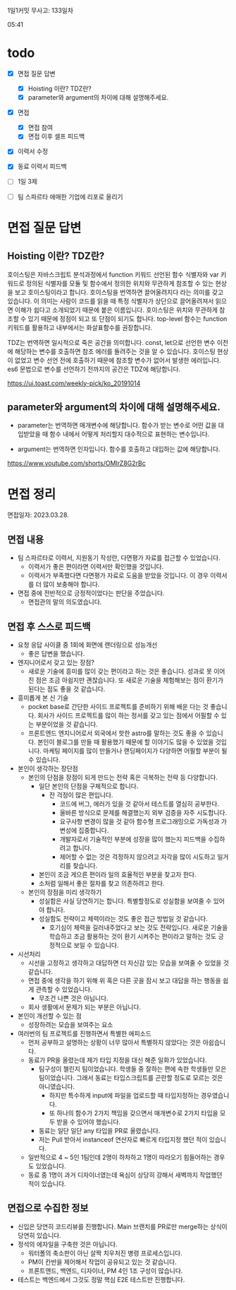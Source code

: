1일1커밋 무사고: 133일차

05:41

# todo

- [x] 면접 질문 답변

  - [x] Hoisting 이란? TDZ란?
  - [x] parameter와 argument의 차이에 대해 설명해주세요.

- [x] 면접

  - [x] 면접 참여
  - [x] 면접 이후 셀프 피드백

- [x] 이력서 수정
- [x] 동료 이력서 피드백
- [ ] 1일 3제
- [ ] 팀 스파르타 애매한 기업에 리포로 올리기

# 면접 질문 답변

## Hoisting 이란? TDZ란?

호이스팅은 자바스크립트 분석과정에서 function 키워드 선언된 함수 식별자와 var 키워드로 정의된 식별자를 모듈 및 함수에서 정의한 위치와 무관하게 참조할 수 있는 현상을 보고 호이스팅이라고 합니다. 호이스팅을 번역하면 끌어올려지다 라는 의미를 갖고 있습니다. 이 의미는 사람이 코드를 읽을 때 특정 식별자가 상단으로 끌어올려져서 읽으면 이해가 쉽다고 소개되었기 때문에 붙은 이름입니다. 호이스팅은 위치와 무관하게 참조할 수 있기 때문에 정점이 되고 또 단점이 되기도 합니다. top-level 함수는 function 키워드를 활용하고 내부에서는 화살표함수를 권장합니다.

TDZ는 번역하면 일시적으로 죽은 공간을 의미합니다. const, let으로 선언한 변수 이전에 해당하는 변수를 호출하면 참조 에러를 돌려주는 것을 알 수 있습니다. 호이스팅 현상이 없었고 변수 선언 전에 호출하기 때문에 참조할 변수가 없어서 발생한 에러입니다. es6 문법으로 변수를 선언하기 전까지의 공간은 TDZ에 해당합니다.

https://ui.toast.com/weekly-pick/ko_20191014

## parameter와 argument의 차이에 대해 설명해주세요.

- parameter는 번역하면 매개변수에 해당합니다. 함수가 받는 변수로 어떤 값을 대입받았을 때 함수 내에서 어떻게 처리할지 대수적으로 표현하는 변수입니다.

- argument는 번역하면 인자입니다. 함수를 호출하고 대입하는 값에 해당합니다.

https://www.youtube.com/shorts/OMIrZ8G2rBc

# 면접 정리

면접일자: 2023.03.28.

## 면접 내용

- 팀 스파르타로 이력서, 지원동기 작성란, 다면평가 자료를 접근할 수 있었습니다.
  - 이력서가 좋은 편이라면 이력서만 확인했을 것입니다.
  - 이력서가 부족했다면 다면평가 자료로 도움을 받았을 것입니다. 이 경우 이력서를 더 많이 보충해야 합니다.
- 면접 중에 전반적으로 긍정적이었다는 판단을 주었습니다.
  - 면접관의 말의 의도였습니다.

## 면접 후 스스로 피드백

- 요청 응답 사이클 중 1회에 화면에 랜더링으로 성능개선
  - 좋은 답변을 했습니다.
- 엔지니어로서 갖고 있는 장점?
  - 새로운 기술에 흥미를 많이 갖는 편이라고 하는 것은 좋습니다. 성과로 못 이어진 점은 조금 아쉽지만 괜찮습니다. 또 새로운 기술을 체험해보는 점이 환기가 된다는 점도 좋을 것 같습니다.
- 흥미롭게 본 신 기술
  - pocket base로 간단한 사이드 프로젝트를 준비하기 위해 배운 다는 것 좋습니다. 회사가 사이드 프로젝트를 많이 하는 정서를 갖고 있는 점에서 어필할 수 있는 부분이었을 것 같습니다.
  - 프론트엔드 엔지니어로서 외국에서 핫한 astro를 말하는 것도 좋을 수 있습니다. 본인이 블로그를 만들 때 활용했기 때문에 할 이야기도 많을 수 있었을 것입니다. 마케팅 페이지를 많이 만들거나 랜딩페이지가 다양하면 어필할 부분이 될 수 있습니다.
- 본인이 생각하는 장단점
  - 본인의 단점을 장점이 되게 만드는 전략 혹은 극복하는 전략 등 다양합니다.
    - 일단 본인의 단점을 구체적으로 합니다.
      - 잔 걱정이 많은 편입니다.
        - 코드에 버그, 에러가 있을 것 같아서 테스트를 열심히 공부한다.
        - 올바른 방식으로 문제를 해결했는지 외부 검증을 자주 시도합니다.
        - 요구사항 변경이 많을 것 같아 함수형 프로그래밍으로 가독성과 가변성에 집중합니다.
        - 개발자로서 기술적인 부분에 성장을 많이 했는지 피드백을 수집하려고 합니다.
        - 제어할 수 없는 것은 걱정하지 않으려고 자각을 많이 시도하고 일거리를 찾습니다.
    - 본인이 조금 게으른 편이라 일의 효율적인 부분을 찾고자 한다.
    - 소처럼 일해서 좋은 절차를 찾고 의존하려고 한다.
  - 본인의 장점을 미리 생각하기
    - 성실함은 사실 당연하기는 합니다. 특별할정도로 성실함을 보여줄 수 있어야 합니다.
    - 성실함도 전략이고 체력이라는 것도 좋은 접근 방법일 것 같습니다.
      - 호기심이 체력을 길러내주었다고 보는 것도 전략입니다. 새로운 기술을 학습하고 조금 활용하는 것이 환기 시켜주는 편이라고 말하는 것도 긍정적으로 보일 수 있습니다.
- 시선처리
  - 시선을 고정하고 생각하고 대답하면 더 자신감 있는 모습을 보여줄 수 있었을 것 같습니다.
  - 면접 중에 생각을 하기 위해 위 혹은 다른 곳을 잠시 보고 대답을 하는 행동을 쉽게 관측할 수 있었습니다.
    - 무조건 나쁜 것은 아닙니다.
  - 회사 생활에서 문제가 되는 부분은 아닙니다.
- 본인이 개선할 수 있는 점
  - 성장하려는 모습을 보여주는 요소
- 여러번의 팀 프로젝트를 진행하면서 특별한 에피소드
  - 먼저 공부하고 설명하는 상황이 너무 많아서 특별하지 않았다는 것은 아쉽습니다.
  - 동료가 PR을 올렸는데 제가 타입 지정을 대신 해준 일화가 있었습니다.
    - 팀구성이 챌린지 팀이었습니다. 학생들 중 잘하는 편에 속한 학생들만 모은 팀이었습니다. 그래서 동료는 타입스크립트를 곤란할 정도로 모르는 것은 아니였습니다.
      - 하지만 특수하게 input에 파일을 업로드할 때 타입지정하는 경우였습니다.
      - 또 하나의 함수가 2가지 책임을 갖으면서 매개변수로 2가지 타입을 모두 받을 수 있어야 했습니다.
    - 동료는 일단 일단 any 타입을 PR로 올렸습니다.
    - 저는 Pull 받아서 instanceof 연산자로 빠르게 타입지정 했던 적이 있습니다.
  - 일반적으로 4 ~ 5인 1팀인데 2명이 하차하고 1명이 따라오기 힘들어하는 경우도 있었습니다.
  - 동료 중 1명이 과거 디자이너였는데 욕심이 상당히 강해서 새벽까지 작업했던 적이 있습니다.

## 면접으로 수집한 정보

- 신입은 당연히 코드리뷰를 진행합니다. Main 브랜치를 PR로만 merge하는 상식이 당연히 있습니다.
- 정석의 에자일을 구축한 것은 아닙니다.
  - 워터폴의 축소판이 아닌 살짝 치우처진 병령 프로세스입니다.
  - PM이 칸반을 제어해서 작업이 공유되고 있는 것 같습니다.
  - 프론트엔드, 백엔드, 디자이너, PM 4인 1조 구성이 많습니다.
- 테스트는 백엔드에서 그것도 정말 핵심 E2E 테스트만 진행합니다.

